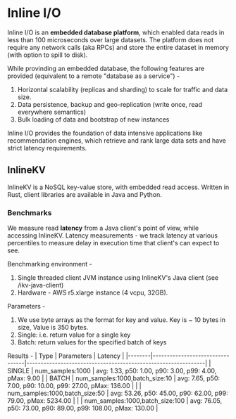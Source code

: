 # Inline I/O
Inline I/O is an **embedded database platform**, which enabled data reads in less than 100 microseconds over large datasets.
The platform does not require any network calls (aka RPCs) and store the entire dataset in memory (with option to spill to disk).

While provinding an embedded database, the following features are provided (equivalent to a remote "database as a service") - 
1. Horizontal scalability (replicas and sharding) to scale for traffic and data size.
2. Data persistence, backup and geo-replication (write once, read everywhere semantics)
3. Bulk loading of data and bootstrap of new instances
 
Inline I/O provides the foundation of data intensive applications like recommendation engines, which retrieve and rank large data sets and have strict latency requirements.

## InlineKV
InlineKV is a NoSQL key-value store, with embedded read access.
Written in Rust, client libraries are available in Java and Python.

### Benchmarks
We measure read **latency** from a Java client's point of view, while accessing InlineKV.
Latency measurements - we track latency at various percentiles to measure delay in execution time that client's can expect to see.

Benchmarking environment - 
1. Single threaded client JVM instance using InlineKV's Java client (see /ikv-java-client)
2. Hardware - AWS r5.xlarge instance (4 vcpu, 32GB).

Parameters - 
1. We use byte arrays as the format for key and value. Key is ~ 10 bytes in size, Value is 350 bytes.
2. Single: i.e. return value for a single key
3. Batch: return values for the specified batch of keys
   

Results - 
| Type   | Parameters                      | Latency                                                       |
|--------|---------------------------------|---------------------------------------------------------------|
| SINGLE | num_samples:1000                | avg: 1.33, p50: 1.00, p90: 3.00, p99: 4.00, pMax: 9.00        |
| BATCH  | num_samples:1000,batch_size:10  | avg: 7.65, p50: 7.00, p90: 10.00, p99: 27.00, pMax: 136.00    |
|        | num_samples:1000,batch_size:50  | avg: 53.26, p50: 45.00, p90: 62.00, p99: 79.00, pMax: 5234.00 |
|        | num_samples:1000,batch_size:100 | avg: 76.05, p50: 73.00, p90: 89.00, p99: 108.00, pMax: 130.00 |





